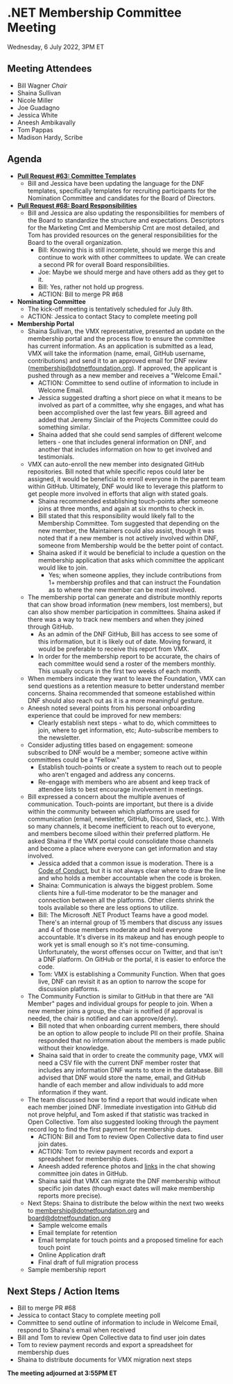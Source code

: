 # .NET Membership Committee Meeting

Wednesday, 6 July 2022, 3PM ET

## Meeting Attendees

* Bill Wagner  _Chair_
* Shaina Sullivan
* Nicole Miller
* Joe Guadagno
* Jessica White
* Aneesh Ambikavally
* Tom Pappas
* Madison Hardy, Scribe

## Agenda

* **[Pull Request #63: Committee Templates](https://github.com/dotnet-foundation/wg-membership/pull/63)**
  * Bill and Jessica have been updating the language for the DNF templates, specifically templates for recruiting participants for the Nomination Committee and candidates for the Board of Directors.
* **[Pull Request #68: Board Responsibilities](https://github.com/dotnet-foundation/wg-membership/pull/68)**
  * Bill and Jessica are also updating the responsibilities for members of the Board to standardize the structure and expectations. Descriptors for the Marketing Cmt and Membership Cmt are most detailed, and Tom has provided resources on the general responsibilities for the Board to the overall organization.
    * Bill: Knowing this is still incomplete, should we merge this and continue to work with other committees to update. We can create a second PR for overall Board responsibilities.
    * Joe: Maybe we should merge and have others add as they get to it.
    * Bill: Yes, rather not hold up progress.
    * ACTION: Bill to merge PR #68
* **Nominating Committee**
  * The kick-off meeting is tentatively scheduled for July 8th.
  * ACTION: Jessica to contact Stacy to complete meeting poll
* **Membership Portal**
  * Shaina Sullivan, the VMX representative, presented an update on the membership portal and the process flow to ensure the committee has current information. As an application is submitted as a lead, VMX will take the information (name, email, GitHub username, contributions) and send it to an approved email for DNF review (membership@dotnetfoundation.org). If approved, the applicant is pushed through as a new member and receives a "Welcome Email."
    * ACTION: Committee to send outline of information to include in Welcome Email.
    * Jessica suggested drafting a short piece on what it means to be involved as part of a committee, why she engages, and what has been accomplished over the last few years. Bill agreed and added that Jeremy Sinclair of the Projects Committee could do something similar.
    * Shaina added that she could send samples of different welcome letters - one that includes general information on DNF, and another that includes information on how to get involved and testimonials.
  * VMX can auto-enroll the new member into designated GitHub repositories. Bill noted that while specific repos could later be assigned, it would be beneficial to enroll everyone in the parent team within GitHub. Ultimately, DNF would like to leverage this platform to get people more involved in efforts that align with stated goals.
    * Shaina recommended establishing touch-points after someone joins at three months, and again at six months to check in.
    * Bill stated that this responsibility would likely fall to the Membership Committee. Tom suggested that depending on the new member, the Maintainers could also assist, though it was noted that if a new member is not actively involved within DNF, someone from Membership would be the better point of contact.
    * Shaina asked if it would be beneficial to include a question on the membership application that asks which committee the applicant would like to join.
      * Yes; when someone applies, they include contributions from 1+ membership profiles and that can instruct the Foundation as to where the new member can be most involved.
  * The membership portal can generate and distribute monthly reports that can show broad information (new members, lost members), but can also show member participation in committees. Shaina asked if there was a way to track new members and when they joined through GitHub.
    * As an admin of the DNF GitHub, Bill has access to see some of this information, but it is likely out of date. Moving forward, it would be preferable to receive this report from VMX.
    * In order for the membership report to be accurate, the chairs of each committee would send a roster of the members monthly. This usually occurs in the first two weeks of each month.
  * When members indicate they want to leave the Foundation, VMX can send questions as a retention measure to better understand member concerns. Shaina recommended that someone established within DNF should also reach out as it is a more meaningful gesture.
  * Aneesh noted several points from his personal onboarding experience that could be improved for new members:
    * Clearly establish next steps - what to do, which committees to join, where to get information, etc; Auto-subscribe members to the newsletter.
  * Consider adjusting titles based on engagement: someone subscribed to DNF would be a member; someone active within committees could be a "Fellow."
    * Establish touch-points or create a system to reach out to people who aren't engaged and address any concerns.
    * Re-engage with members who are absent and keep track of attendee lists to best encourage involvement in meetings.
  * Bill expressed a concern about the multiple avenues of communication. Touch-points are important, but there is a divide within the community between which platforms are used for communication (email, newsletter, GitHub, Discord, Slack, etc.). With so many channels, it become inefficient to reach out to everyone, and members become siloed within their preferred platform. He asked Shaina if the VMX portal could consolidate those channels and become a place where everyone can get information and stay involved.
    * Jessica added that a common issue is moderation. There is a [Code of Conduct](https://dotnetfoundation.org/about/code-of-conduct), but it is not always clear where to draw the line and who holds a member accountable when the code is broken.
    * Shaina: Communication is always the biggest problem. Some clients hire a full-time moderator to be the manager and connection between all the platforms. Other clients shrink the tools available so there are less options to utilize.
    * Bill: The Microsoft .NET Product Teams have a good model. There's an internal group of 15 members that discuss any issues and 4 of those members moderate and hold everyone accountable. It's diverse in its makeup and has enough people to work yet is small enough so it's not time-consuming. Unfortunately, the worst offenses occur on Twitter, and that isn't a DNF platform. On GitHub or the portal, it is easier to enforce the code.
    * Tom: VMX is establishing a Community Function. When that goes live, DNF can revisit it as an option to narrow the scope for discussion platforms.
  * The Community Function is similar to GitHub in that there are "All Member" pages and individual groups for people to join. When a new member joins a group, the chair is notified (if approval is needed, the chair is notified and can approve/deny).
    * Bill noted that when onboarding current members, there should be an option to allow people to include PII on their profile. Shaina responded that no information about the members is made public without their knowledge.
    * Shaina said that in order to create the community page, VMX will need a CSV file with the current DNF member roster that includes any information DNF wants to store in the database. Bill advised that DNF would store the name, email, and GitHub handle of each member and allow individuals to add more information if they want.
  * The team discussed how to find a report that would indicate when each member joined DNF. Immediate investigation into GitHub did not prove helpful, and Tom asked if that statistic was tracked in Open Collective. Tom also suggested looking through the payment record log to find the first payment for membership dues.
    * ACTION: Bill and Tom to review Open Collective data to find user join dates.
    * ACTION: Tom to review payment records and export a spreadsheet for membership dues.
    * Aneesh added reference photos and [links](https://api.github.com/users/<USERNAME>/repos) in the chat showing committee join dates in GitHub.
    * Shaina said that VMX can migrate the DNF membership without specific join dates (though exact dates will make membership reports more precise). 
  * Next Steps: Shaina to distribute the below within the next two weeks to membership@dotnetfoundation.org and board@dotnetfoundation.org
    * Sample welcome emails
    * Email template for retention
    * Email template for touch points and a proposed timeline for each touch point
    * Online Application draft
    * Final draft of full migration process
  * Sample membership report

## Next Steps / Action Items

* Bill to merge PR #68
* Jessica to contact Stacy to complete meeting poll
* Committee to send outline of information to include in Welcome Email, respond to Shaina's email when received
* Bill and Tom to review Open Collective data to find user join dates
* Tom to review payment records and export a spreadsheet for membership dues
* Shaina to distribute documents for VMX migration next steps

**The meeting adjourned at 3:55PM ET**
